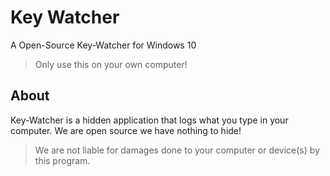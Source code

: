 # Key Watcher
A Open-Source Key-Watcher for Windows 10
> Only use this on your own computer!

## About

Key-Watcher is a hidden application that logs what you type in your computer. We are open source we have nothing to hide! 
> We are not liable for damages done to your computer or device(s) by this program.

